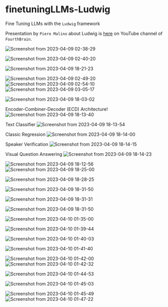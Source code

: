 # finetuningLLMs-Ludwig
Fine Tuning LLMs with the `Ludwig` framework

Presentation by `Piero Malino` about Ludwig is [here](https://www.youtube.com/watch?v=t84hJrjXaj4) on YouTube channel of `FourthBrain`.

![Screenshot from 2023-04-09 02-38-29](https://user-images.githubusercontent.com/49360095/230742394-71e5b615-19f9-43f4-9926-4c236627d2f5.png)

![Screenshot from 2023-04-09 02-40-20](https://user-images.githubusercontent.com/49360095/230742402-baa90661-e2ed-44e1-9557-a6d095db77aa.png)

![Screenshot from 2023-04-09 18-21-23](https://user-images.githubusercontent.com/49360095/230770928-7cc15b04-f8f6-464a-b9c8-02f70093cb61.png)

![Screenshot from 2023-04-09 02-49-20](https://user-images.githubusercontent.com/49360095/230742419-3138d215-5ae9-4e3d-ad1b-b450f736305a.png)
![Screenshot from 2023-04-09 02-54-10](https://user-images.githubusercontent.com/49360095/230742423-6fababf8-cb17-4f8e-8327-2d7a8e196112.png)
![Screenshot from 2023-04-09 03-05-17](https://user-images.githubusercontent.com/49360095/230742424-e66d30dc-369c-4b9e-8cf1-9f6abea22395.png)

![Screenshot from 2023-04-09 18-03-02](https://user-images.githubusercontent.com/49360095/230770830-15dc78a2-d7c3-4ef5-8359-dd0d2f9e9c73.png)

Encoder-Combiner-Decoder (ECD) Architecture!
![Screenshot from 2023-04-09 18-13-40](https://user-images.githubusercontent.com/49360095/230770681-28779a54-3439-4c9b-8290-d7fa930a7e0c.png)

Text Classifier
![Screenshot from 2023-04-09 18-13-54](https://user-images.githubusercontent.com/49360095/230770721-05b4ecda-00aa-4f55-ba00-7d036962cb7e.png)

Classic Regression
![Screenshot from 2023-04-09 18-14-00](https://user-images.githubusercontent.com/49360095/230770761-162eca9d-4649-43b7-bcd7-5d87278b6b8d.png)

Speaker Verification
![Screenshot from 2023-04-09 18-14-15](https://user-images.githubusercontent.com/49360095/230770732-66e61e6a-d38f-4b1e-94ec-09d808e47102.png)

Visual Question Answering
![Screenshot from 2023-04-09 18-14-23](https://user-images.githubusercontent.com/49360095/230770815-88d3865a-0096-458b-9d60-543e5cf20bfd.png)


![Screenshot from 2023-04-09 18-12-56](https://user-images.githubusercontent.com/49360095/230770947-da65ebe7-16d0-44dd-864e-dd810e848639.png)
![Screenshot from 2023-04-09 18-25-00](https://user-images.githubusercontent.com/49360095/230771195-b45f2638-93d2-4d89-a29a-898f483493e0.png)


![Screenshot from 2023-04-09 18-28-25](https://user-images.githubusercontent.com/49360095/230771201-3c33918e-1498-4053-a87e-32302b03a51a.png)

![Screenshot from 2023-04-09 18-31-50](https://user-images.githubusercontent.com/49360095/230771373-f0f1e9bb-8bde-4c46-981b-580ff1174c79.png)

![Screenshot from 2023-04-09 18-31-31](https://user-images.githubusercontent.com/49360095/230771378-681b6dd6-b7ee-426e-99c9-8201fe8a1b64.png)

![Screenshot from 2023-04-09 18-31-50](https://user-images.githubusercontent.com/49360095/230792276-c1e63ee2-0884-46d9-87dd-88086e81f258.png)

![Screenshot from 2023-04-10 01-35-00](https://user-images.githubusercontent.com/49360095/230792282-6e418268-ee1d-4dda-984a-ab2c516b04b8.png)

![Screenshot from 2023-04-10 01-39-44](https://user-images.githubusercontent.com/49360095/230792290-eb1a3f3d-88bc-400e-a417-876faa546a14.png)

![Screenshot from 2023-04-10 01-40-03](https://user-images.githubusercontent.com/49360095/230792292-8a2f5ef1-2842-462a-a6a9-f922deaa734f.png)

![Screenshot from 2023-04-10 01-41-40](https://user-images.githubusercontent.com/49360095/230792297-a3b2548c-45d6-4c37-96c2-07916b194139.png)

![Screenshot from 2023-04-10 01-42-00](https://user-images.githubusercontent.com/49360095/230792304-1d932f8b-321f-4913-b611-5b895e98ee3a.png)
![Screenshot from 2023-04-10 01-42-32](https://user-images.githubusercontent.com/49360095/230792316-39b5ce12-3d3e-4360-b464-afbb3ff9b49c.png)

![Screenshot from 2023-04-10 01-44-53](https://user-images.githubusercontent.com/49360095/230792336-fdac27c3-51b4-4dde-8ac2-3d60d1f2290b.png)

![Screenshot from 2023-04-10 01-45-03](https://user-images.githubusercontent.com/49360095/230792343-55422df4-f4ca-4a7f-aa46-b7c037a067e2.png)

![Screenshot from 2023-04-10 01-45-49](https://user-images.githubusercontent.com/49360095/230792351-63c11b59-5e65-4a27-9c3a-6d70b3270d71.png)
![Screenshot from 2023-04-10 01-47-22](https://user-images.githubusercontent.com/49360095/230792359-653a3df3-7d40-466a-aeed-2434b0eacab8.png)


